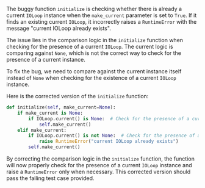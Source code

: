 The buggy function `initialize` is checking whether there is already a current `IOLoop` instance when the `make_current` parameter is set to `True`. If it finds an existing current `IOLoop`, it incorrectly raises a `RuntimeError` with the message "current IOLoop already exists".

The issue lies in the comparison logic in the `initialize` function when checking for the presence of a current `IOLoop`. The current logic is comparing against `None`, which is not the correct way to check for the presence of a current instance.

To fix the bug, we need to compare against the current instance itself instead of `None` when checking for the existence of a current `IOLoop` instance.

Here is the corrected version of the `initialize` function:

```python
def initialize(self, make_current=None):
    if make_current is None:
        if IOLoop.current() is None:  # Check for the presence of a current instance
            self.make_current()
    elif make_current:
        if IOLoop.current() is not None:  # Check for the presence of a current instance
            raise RuntimeError("current IOLoop already exists")
        self.make_current()
```

By correcting the comparison logic in the `initialize` function, the function will now properly check for the presence of a current `IOLoop` instance and raise a `RuntimeError` only when necessary. This corrected version should pass the failing test case provided.